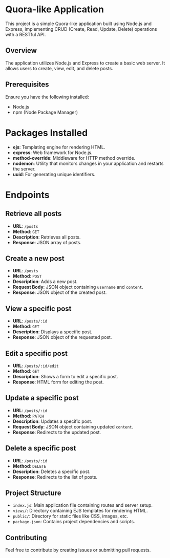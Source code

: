# Quora-like Application

This project is a simple Quora-like application built using Node.js and Express, implementing CRUD (Create, Read, Update, Delete) operations with a RESTful API.

## Overview

The application utilizes Node.js and Express to create a basic web server. It allows users to create, view, edit, and delete posts.

## Prerequisites

Ensure you have the following installed:

- Node.js
- npm (Node Package Manager)

# Packages Installed

- **ejs**: Templating engine for rendering HTML.
- **express**: Web framework for Node.js.
- **method-override**: Middleware for HTTP method override.
- **nodemon**: Utility that monitors changes in your application and restarts the server.
- **uuid**: For generating unique identifiers.

# Endpoints

## Retrieve all posts

- **URL**: `/posts`
- **Method**: `GET`
- **Description**: Retrieves all posts.
- **Response**: JSON array of posts.

## Create a new post

- **URL**: `/posts`
- **Method**: `POST`
- **Description**: Adds a new post.
- **Request Body**: JSON object containing `username` and `content`.
- **Response**: JSON object of the created post.

## View a specific post

- **URL**: `/posts/:id`
- **Method**: `GET`
- **Description**: Displays a specific post.
- **Response**: JSON object of the requested post.

## Edit a specific post

- **URL**: `/posts/:id/edit`
- **Method**: `GET`
- **Description**: Shows a form to edit a specific post.
- **Response**: HTML form for editing the post.

## Update a specific post

- **URL**: `/posts/:id`
- **Method**: `PATCH`
- **Description**: Updates a specific post.
- **Request Body**: JSON object containing updated `content`.
- **Response**: Redirects to the updated post.

## Delete a specific post

- **URL**: `/posts/:id`
- **Method**: `DELETE`
- **Description**: Deletes a specific post.
- **Response**: Redirects to the list of posts.

## Project Structure

- `index.js`: Main application file containing routes and server setup.
- `views/`: Directory containing EJS templates for rendering HTML.
- `public/`: Directory for static files like CSS, images, etc.
- `package.json`: Contains project dependencies and scripts.


## Contributing

Feel free to contribute by creating issues or submitting pull requests.



